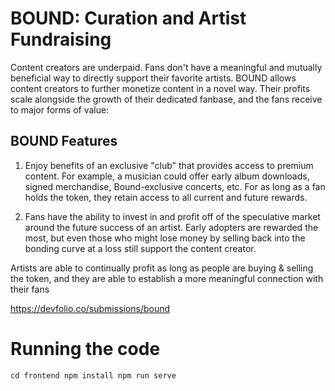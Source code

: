 # BOUND: Curation and Artist Fundraising

Content creators are underpaid. Fans don't have a meaningful and mutually beneficial way to directly support their favorite artists. BOUND allows content creators to further monetize content in a novel way. Their profits scale alongside the growth of their dedicated fanbase, and the fans receive to major forms of value:

## BOUND Features
1. Enjoy benefits of an exclusive "club" that provides access to premium content. For example, a musician could offer early album downloads, signed merchandise, Bound-exclusive concerts, etc. For as long as a fan holds the token, they retain access to all current and future rewards.

2. Fans have the ability to invest in and profit off of the speculative market around the future success of an artist. Early adopters are rewarded the most, but even those who might lose money by selling back into the bonding curve at a loss still support the content creator.

Artists are able to continually profit as long as people are buying & selling the token, and they are able to establish a more meaningful connection with their fans

https://devfolio.co/submissions/bound

# Running the code
`
cd frontend
npm install
npm run serve
`
